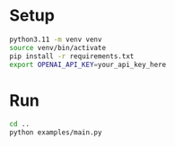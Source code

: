# Setup

```bash
python3.11 -m venv venv
source venv/bin/activate
pip install -r requirements.txt
export OPENAI_API_KEY=your_api_key_here
```

# Run

```bash
cd ..
python examples/main.py
```

